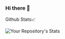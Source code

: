 ### Hi there 👋





Github Stats:chart_with_upwards_trend:

![Your Repository's Stats](https://github-readme-stats.vercel.app/api?username=TafariBeckford&show_icons=true&theme=blue-green)

<!--
**TafariBeckford/TafariBeckford** is a ✨ _special_ ✨ repository because its `README.md` (this file) appears on your GitHub profile.

Here are some ideas to get you started:

- 🔭 I’m currently working on ...
- 🌱 I’m currently learning ...
- 👯 I’m looking to collaborate on ...
- 🤔 I’m looking for help with ...
- 💬 Ask me about ...
- 📫 How to reach me: ...
- 😄 Pronouns: ...
- ⚡ Fun fact: ...
-->
